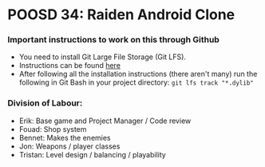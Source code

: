# POOSD 34: Raiden Android Clone 

### Important instructions to work on this through Github
- You need to install Git Large File Storage (Git LFS). 
- Instructions can be found [here](https://docs.github.com/en/repositories/working-with-files/managing-large-files/installing-git-large-file-storage)
- After following all the installation instructions (there aren't many) run the following in Git Bash in your project directory: `git lfs track "*.dylib"`

### Division of Labour:
- Erik: Base game and Project Manager / Code review
- Fouad: Shop system
- Bennet: Makes the enemies
- Jon: Weapons / player classes
- Tristan: Level design / balancing / playability


